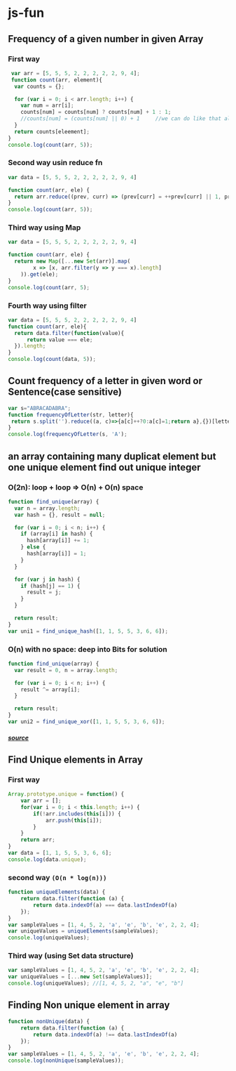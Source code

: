 # js-fun

## Frequency of a given number in given Array
### First way
```js
 var arr = [5, 5, 5, 2, 2, 2, 2, 2, 9, 4];
 function count(arr, element){
  var counts = {};

  for (var i = 0; i < arr.length; i++) {
    var num = arr[i];
    counts[num] = counts[num] ? counts[num] + 1 : 1;
    //counts[num] = (counts[num] || 0) + 1     //we can do like that also, even much better way
  }
  return counts[eleement];
}
console.log(count(arr, 5));
```
### Second way usin reduce fn
```js
var data = [5, 5, 5, 2, 2, 2, 2, 2, 9, 4]

function count(arr, ele) {
  return arr.reduce((prev, curr) => (prev[curr] = ++prev[curr] || 1, prev), {})[ele];
}
console.log(count(arr, 5));
```
### Third way using Map
```js
var data = [5, 5, 5, 2, 2, 2, 2, 2, 9, 4]

function count(arr, ele) {
  return new Map([...new Set(arr)].map(
        x => [x, arr.filter(y => y === x).length]
    )).get(ele);
}
console.log(count(arr, 5);
```
### Fourth way using filter
```js 
var data = [5, 5, 5, 2, 2, 2, 2, 2, 9, 4]
function count(arr, ele){
  return data.filter(function(value){
      return value === ele;
  }).length;
}
console.log(count(data, 5));
```

## Count frequency of a letter in given word or Sentence(case sensitive)
```js
var s="ABRACADABRA";
function frequencyOfLetter(str, letter){
 return s.split('').reduce((a, c)=>{a[c]++?0:a[c]=1;return a},{})[letter];
}
console.log(frequencyOfLetter(s, 'A');
```


## an array containing many duplicat element but one unique element find out unique integer 
###  O(2n): loop + loop => O(n) + O(n) space
```js
function find_unique(array) {
  var n = array.length;
  var hash = {}, result = null;

  for (var i = 0; i < n; i++) {
    if (array[i] in hash) {
      hash[array[i]] += 1;
    } else {
      hash[array[i]] = 1;
    }
  }

  for (var j in hash) {
    if (hash[j] == 1) {
      result = j;
    }
  }

  return result;
}
var uni1 = find_unique_hash([1, 1, 5, 5, 3, 6, 6]);
```
### O(n) with no space: deep into Bits for solution
```js
function find_unique(array) {
  var result = 0, n = array.length;

  for (var i = 0; i < n; i++) {
    result ^= array[i]; 
  }

  return result;
}
var uni2 = find_unique_xor([1, 1, 5, 5, 3, 6, 6]);
```
##### [source](https://gist.github.com/isRuslan/4e5171a810a4c5e1db98)


## Find Unique elements in Array
### First way
```js
Array.prototype.unique = function() {
    var arr = [];
    for(var i = 0; i < this.length; i++) {
        if(!arr.includes(this[i])) {
            arr.push(this[i]);
        }
    }
    return arr; 
}
var data = [1, 1, 5, 5, 3, 6, 6];
console.log(data.unique);
```
### second way  ``(O(n * log(n)))`` 
```js
function uniqueElements(data) {
    return data.filter(function (a) {
        return data.indexOf(a) === data.lastIndexOf(a)
    });
}
var sampleValues = [1, 4, 5, 2, 'a', 'e', 'b', 'e', 2, 2, 4];
var uniqueValues = uniqueElements(sampleValues);
console.log(uniqueValues);
```

### Third way (using Set data structure)
```js
var sampleValues = [1, 4, 5, 2, 'a', 'e', 'b', 'e', 2, 2, 4];
var uniqueValues = [...new Set(sampleValues)]; 
console.log(uniqueValues); //[1, 4, 5, 2, "a", "e", "b"]
```
## Finding Non unique element in array
```js
function nonUnique(data) {
    return data.filter(function (a) {
        return data.indexOf(a) !== data.lastIndexOf(a)
    });
}
var sampleValues = [1, 4, 5, 2, 'a', 'e', 'b', 'e', 2, 2, 4];
console.log(nonUnique(sampleValues));

```

